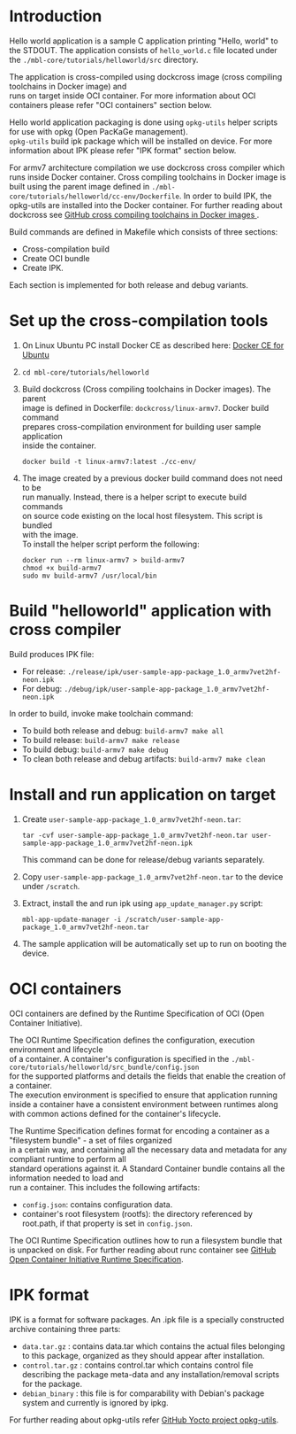 
Introduction
============

Hello world application is a sample C application printing "Hello, world" to the STDOUT.
The application consists of ```hello_world.c``` file located under the ```./mbl-core/tutorials/helloworld/src``` directory.  

The application is cross-compiled using dockcross image (cross compiling toolchains in Docker image) and  
runs on target inside OCI container. For more information about OCI containers please refer "OCI containers" section below.

Hello world application packaging is done using ```opkg-utils``` helper scripts for use with opkg (Open PacKaGe management).  
```opkg-utils``` build ipk package which will be installed on device. For more information about IPK please refer "IPK format" section below. 

For armv7 architecture compilation we use dockcross cross compiler which runs inside Docker container.
Cross compiling toolchains in Docker image is built using the parent image defined in ```./mbl-core/tutorials/helloworld/cc-env/Dockerfile```. 
In order to build IPK, the opkg-utils are installed into the Docker container. 
For further reading about dockcross see [GitHub cross compiling toolchains in Docker images ](https://github.com/dockcross/dockcross).

Build commands are defined in Makefile which consists of three sections:

 * Cross-compilation build
 * Create OCI bundle
 * Create IPK.
 
Each section is implemented for both release and debug variants.


Set up the cross-compilation tools            
==================================            
            
1. On Linux Ubuntu PC install Docker CE as described here: [Docker CE for Ubuntu](https://docs.docker.com/install/linux/docker-ce/ubuntu/)      
            
1. ```cd mbl-core/tutorials/helloworld```              
               
1. Build dockcross (Cross compiling toolchains in Docker images). The parent  
   image is defined in Dockerfile: ```dockcross/linux-armv7```. Docker build command  
   prepares cross-compilation environment for building  user sample application  
   inside the container.   
              
   ```        
   docker build -t linux-armv7:latest ./cc-env/
   ```    
     
1. The image created by a previous docker build command does not need to be  
   run manually. Instead, there is a helper script to execute build commands  
   on source code existing on the local host filesystem. This script is bundled  
   with the image.  
   To install the helper script perform the following:  
  
    ```
    docker run --rm linux-armv7 > build-armv7  
    chmod +x build-armv7  
    sudo mv build-armv7 /usr/local/bin  
    ```
              
Build "helloworld" application with cross compiler            
==================================================            
          
Build produces IPK file:            
          
   * For release: ```./release/ipk/user-sample-app-package_1.0_armv7vet2hf-neon.ipk```          
   * For debug: ```./debug/ipk/user-sample-app-package_1.0_armv7vet2hf-neon.ipk```      
     
In order to build, invoke make toolchain command:        
            
   * To build both release and debug: ```build-armv7 make all```
   * To build release: ```build-armv7 make release```
   * To build debug: ```build-armv7 make debug```
   * To clean both release and debug artifacts: ```build-armv7 make clean```
             
               
Install and run application on target            
=====================================            
            
1. Create ```user-sample-app-package_1.0_armv7vet2hf-neon.tar```:  
  
    ```
    tar -cvf user-sample-app-package_1.0_armv7vet2hf-neon.tar user-sample-app-package_1.0_armv7vet2hf-neon.ipk  
    ```
   
    This command can be done for release/debug variants separately.
            
1. Copy ```user-sample-app-package_1.0_armv7vet2hf-neon.tar``` to the device under ```/scratch```.  
            
1. Extract, install the and run ipk using ```app_update_manager.py``` script:    
  
    ```
    mbl-app-update-manager -i /scratch/user-sample-app-package_1.0_armv7vet2hf-neon.tar  
    ```
             
1. The sample application will be automatically set up to run on booting the device.


OCI containers
==============

OCI containers are defined by the Runtime Specification of OCI (Open Container Initiative).    

The OCI Runtime Specification defines the configuration, execution environment and lifecycle   
of a container. A container's configuration is specified in the ```./mbl-core/tutorials/helloworld/src_bundle/config.json```  
for the supported platforms and details the fields that enable the creation of a container.  
The execution environment is specified to ensure that application running inside a container
have a consistent environment between runtimes along with common actions defined for the container's lifecycle.  
  
The Runtime Specification defines format for encoding a container as a "filesystem bundle" - a set of files organized  
in a certain way, and containing all the necessary data and metadata for any compliant runtime to perform all  
standard operations against it. A Standard Container bundle contains all the information needed to load and  
run a container. This includes the following artifacts:

 * ```config.json```: contains configuration data.
 * container's root filesystem (rootfs): the directory referenced by root.path, if that property is set in ```config.json```.

The OCI Runtime Specification outlines how to run a filesystem bundle that is unpacked on disk.
For further reading about runc container see [GitHub Open Container Initiative Runtime Specification](https://github.com/opencontainers/runtime-spec).


IPK format
==========

IPK is a format for software packages. An .ipk file is a specially constructed archive containing three parts:

 * ```data.tar.gz``` : contains data.tar which contains the actual files belonging to this package, organized as they should appear after installation.
 * ```control.tar.gz``` : contains control.tar which contains control file describing the package meta-data and any installation/removal scripts for the package.  
 * ```debian_binary``` : this file is for comparability with Debian's package system and currently is ignored by ipkg.  
 
For further reading about opkg-utils refer [GitHub Yocto project opkg-utils](http://git.yoctoproject.org/cgit/cgit.cgi/opkg-utils).
